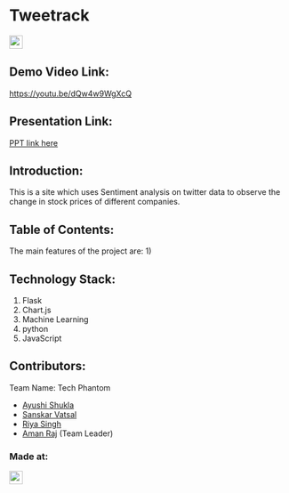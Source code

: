 # Tweetrack

<a href="https://hack36.com"> <img src="https://cutt.ly/BuiltAtHack36" height=24px> </a>
  
## Demo Video Link:
  <a href="https://youtu.be/dQw4w9WgXcQ">https://youtu.be/dQw4w9WgXcQ</a>
  
## Presentation Link:
  <a href="https://cutt.ly/H365PPT"> PPT link here </a>
  
## Introduction:
<!--   Predicting how the stock market will perform is one of the most difficult things to do.  -->
<!--   Stock Price Prediction using machine learning helps us discover the future value of company stock and other financial assets traded on an exchange. The entire idea of predicting stock prices is to gain significant profits.
  predicting the stock price of different companies using sentiment analyisis and twitter data  -->
This is a site which uses Sentiment analysis on twitter data to observe the change in stock prices of different companies.
  
  
## Table of Contents:

The main features of the project are:
  1) 


## Technology Stack:
  1) Flask
  2) Chart.js
  3) Machine Learning
  4) python
  5) JavaScript
  

## Contributors:

Team Name: Tech Phantom

* [Ayushi Shukla](https://github.com/Ayushias0203)
* [Sanskar Vatsal](https://github.com/myneo936)
* [Riya Singh](https://github.com/riyaa10)
* [Aman Raj](https://github.com/Amandev02) (Team Leader)


### Made at:
<a href="https://hack36.com"> <img src="https://cutt.ly/BuiltAtHack36" height=24px> </a>
